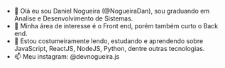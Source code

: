 - 👋 Olá eu sou Daniel Nogueira (@NogueiraDan), sou graduando em Analise e Desenvolvimento de Sistemas.
- 👀 Minha área de interesse é o Front end, porém também curto o Back end.
- 🌱 Estou costumeiramente lendo, estudando e aprendendo sobre JavaScript, ReactJS, NodeJS, Python, dentre outras tecnologias.
- 📫 Meu instagram: @devnogueira.js

<!---
NogueiraDan/NogueiraDan is a ✨ special ✨ repository because its `README.md` (this file) appears on your GitHub profile.
You can click the Preview link to take a look at your changes.
--->
